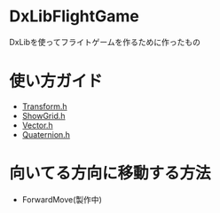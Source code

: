 # DxLibFlightGame
DxLibを使ってフライトゲームを作るために作ったもの

# 使い方ガイド
* [Transform.h](https://github.com/ayaha401/DxLibFlightGame/wiki/Transform.h)
* [ShowGrid.h](https://github.com/ayaha401/DxLibFlightGame/wiki/ShowGrid.h)
* [Vector.h](https://github.com/ayaha401/DxLibFlightGame/wiki/Vector.h)
* [Quaternion.h](https://github.com/ayaha401/DxLibFlightGame/wiki/Quaternion.h)

# 向いてる方向に移動する方法
* ForwardMove(製作中)
